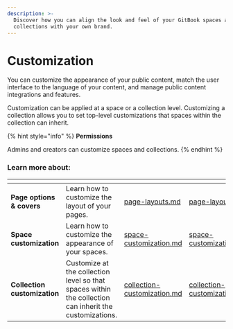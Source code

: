 ```yaml
---
description: >-
  Discover how you can align the look and feel of your GitBook spaces and
  collections with your own brand.
---
```


# Customization

You can customize the appearance of your public content, match the user interface to the language of your content, and manage public content integrations and features.

Customization can be applied at a space or a collection level.  Customizing a collection allows you to set top-level customizations that spaces within the collection can inherit.

{% hint style="info" %}
**Permissions**

Admins and creators can customize spaces and collections.
{% endhint %}

### Learn more about:

<table data-view="cards"><thead><tr><th></th><th></th><th data-hidden data-type="content-ref"></th><th data-hidden data-card-target data-type="content-ref"></th></tr></thead><tbody><tr><td><strong>Page options &#x26; covers</strong></td><td>Learn how to customize the layout of your pages.</td><td><a href="../share/page-layouts.md">page-layouts.md</a></td><td><a href="../share/page-layouts.md">page-layouts.md</a></td></tr><tr><td><strong>Space customization</strong></td><td>Learn how to customize the appearance of your spaces.</td><td><a href="space-customization.md">space-customization.md</a></td><td><a href="space-customization.md">space-customization.md</a></td></tr><tr><td><strong>Collection customization</strong></td><td>Customize at the collection level so that spaces within the collection can inherit the customizations.</td><td><a href="collection-customization.md">collection-customization.md</a></td><td><a href="collection-customization.md">collection-customization.md</a></td></tr></tbody></table>
